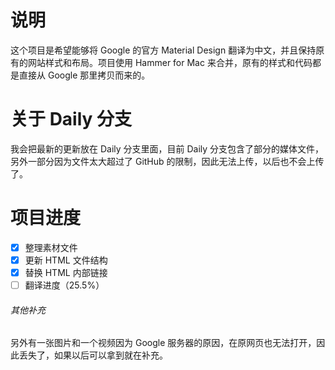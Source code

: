 # 说明
这个项目是希望能够将 Google 的官方 Material Design 翻译为中文，并且保持原有的网站样式和布局。项目使用 Hammer for Mac 来合并，原有的样式和代码都是直接从 Google 那里拷贝而来的。

# 关于 Daily 分支
我会把最新的更新放在 Daily 分支里面，目前 Daily 分支包含了部分的媒体文件，另外一部分因为文件太大超过了 GitHub 的限制，因此无法上传，以后也不会上传了。

# 项目进度
- [x] 整理素材文件
- [x] 更新 HTML 文件结构
- [x] 替换 HTML 内部链接
- [ ] 翻译进度（25.5%）

###### 其他补充
另外有一张图片和一个视频因为 Google 服务器的原因，在原网页也无法打开，因此丢失了，如果以后可以拿到就在补充。
